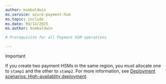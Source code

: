 ```yaml
---
author: msmbaldwin
ms.service: azure-payment-hsm
ms.topic: include
ms.date: 04/14/2025
ms.author: msmbaldwin

# Prerequisite for all Payment HSM operations

---
```


> [!IMPORTANT]
> If you create two payment HSMs in the same region, you must allocate one to `stamp1` and the other to `stamp2`. For more information, see [Deployment scenarios: High-availablity deployment](../deployment-scenarios.md#high-availability-deployment).
